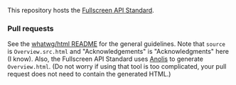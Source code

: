 This repository hosts the [Fullscreen API Standard](https://fullscreen.spec.whatwg.org/).

### Pull requests

See the [whatwg/html README](https://github.com/whatwg/html/blob/master/README.md) for the general
guidelines. Note that `source` is `Overview.src.html` and "Acknowledgements" is "Acknowledgments"
here (I know). Also, the Fullscreen API Standard uses [Anolis](https://wiki.whatwg.org/wiki/Anolis)
to generate `Overview.html`. (Do not worry if using that tool is too complicated, your pull request
does not need to contain the generated HTML.)
